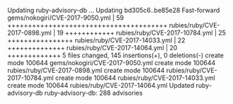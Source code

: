 Updating ruby-advisory-db ...
Updating bd305c6..be85e28
Fast-forward
 gems/nokogiri/CVE-2017-9050.yml |   59 +++++++++++++++++++++++++++++++++++++++
 rubies/ruby/CVE-2017-0898.yml   |   19 ++++++++++++
 rubies/ruby/CVE-2017-10784.yml  |   25 ++++++++++++++++
 rubies/ruby/CVE-2017-14033.yml  |   22 ++++++++++++++
 rubies/ruby/CVE-2017-14064.yml  |   20 +++++++++++++
 5 files changed, 145 insertions(+), 0 deletions(-)
 create mode 100644 gems/nokogiri/CVE-2017-9050.yml
 create mode 100644 rubies/ruby/CVE-2017-0898.yml
 create mode 100644 rubies/ruby/CVE-2017-10784.yml
 create mode 100644 rubies/ruby/CVE-2017-14033.yml
 create mode 100644 rubies/ruby/CVE-2017-14064.yml
Updated ruby-advisory-db
ruby-advisory-db: 288 advisories

